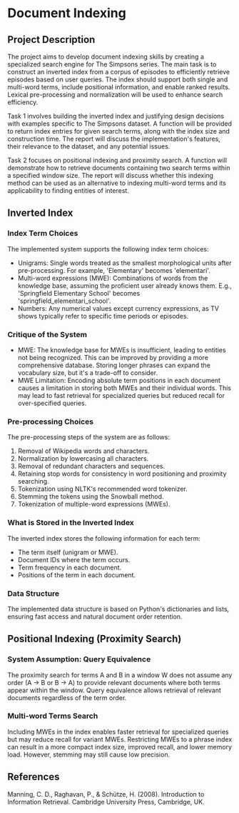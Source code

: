 # Document Indexing
## Project Description
The project aims to develop document indexing skills by creating a specialized search engine for The Simpsons series. The main task is to construct an inverted index from a corpus of episodes to efficiently retrieve episodes based on user queries. The index should support both single and multi-word terms, include positional information, and enable ranked results. Lexical pre-processing and normalization will be used to enhance search efficiency.

Task 1 involves building the inverted index and justifying design decisions with examples specific to The Simpsons dataset. A function will be provided to return index entries for given search terms, along with the index size and construction time. The report will discuss the implementation's features, their relevance to the dataset, and any potential issues.

Task 2 focuses on positional indexing and proximity search. A function will demonstrate how to retrieve documents containing two search terms within a specified window size. The report will discuss whether this indexing method can be used as an alternative to indexing multi-word terms and its applicability to finding entities of interest.

## Inverted Index
### Index Term Choices
The implemented system supports the following index term choices:

* Unigrams: Single words treated as the smallest morphological units after pre-processing. For example, 'Elementary' becomes 'elementari'.
* Multi-word expressions (MWE): Combinations of words from the knowledge base, assuming the proficient user already knows them. E.g., 'Springfield Elementary School' becomes 'springfield_elementari_school'.
* Numbers: Any numerical values except currency expressions, as TV shows typically refer to specific time periods or episodes.

### Critique of the System
* MWE: The knowledge base for MWEs is insufficient, leading to entities not being recognized. This can be improved by providing a more comprehensive database. Storing longer phrases can expand the vocabulary size, but it's a trade-off to consider.
* MWE Limitation: Encoding absolute term positions in each document causes a limitation in storing both MWEs and their individual words. This may lead to fast retrieval for specialized queries but reduced recall for over-specified queries.

### Pre-processing Choices
The pre-processing steps of the system are as follows:

1. Removal of Wikipedia words and characters.
2. Normalization by lowercasing all characters.
3. Removal of redundant characters and sequences.
4. Retaining stop words for consistency in word positioning and proximity searching.
5. Tokenization using NLTK's recommended word tokenizer.
6. Stemming the tokens using the Snowball method.
7. Tokenization of multiple-word expressions (MWEs).

### What is Stored in the Inverted Index
The inverted index stores the following information for each term:

* The term itself (unigram or MWE).
* Document IDs where the term occurs.
* Term frequency in each document.
* Positions of the term in each document.

### Data Structure
The implemented data structure is based on Python's dictionaries and lists, ensuring fast access and natural document order retention.

## Positional Indexing (Proximity Search)

### System Assumption: Query Equivalence
The proximity search for terms A and B in a window W does not assume any order (A -> B or B -> A) to provide relevant documents where both terms appear within the window. Query equivalence allows retrieval of relevant documents regardless of the term order.

### Multi-word Terms Search
Including MWEs in the index enables faster retrieval for specialized queries but may reduce recall for variant MWEs. Restricting MWEs to a phrase index can result in a more compact index size, improved recall, and lower memory load. However, stemming may still cause low precision.

## References
Manning, C. D., Raghavan, P., & Schütze, H. (2008). Introduction to Information Retrieval. Cambridge University Press, Cambridge, UK.
